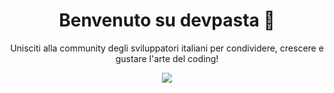 <div align="center">

# Benvenuto su devpasta 🍝
  
Unisciti alla community degli sviluppatori italiani per condividere, crescere e gustare l'arte del coding!

<a href="https://github.com/orgs/devpasta/discussions"><img src="https://dabuttonfactory.com/button.png?t=Entra+nella+Community&f=Ubuntu-Bold&ts=26&tc=fff&hp=45&vp=20&c=11&bgt=unicolored&bgc=15d798&bs=2&bc=569" /></a>

</div>

